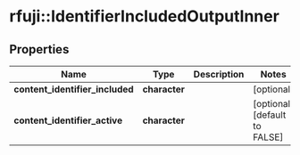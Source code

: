 # rfuji::IdentifierIncludedOutputInner


## Properties
Name | Type | Description | Notes
------------ | ------------- | ------------- | -------------
**content_identifier_included** | **character** |  | [optional] 
**content_identifier_active** | **character** |  | [optional] [default to FALSE]


